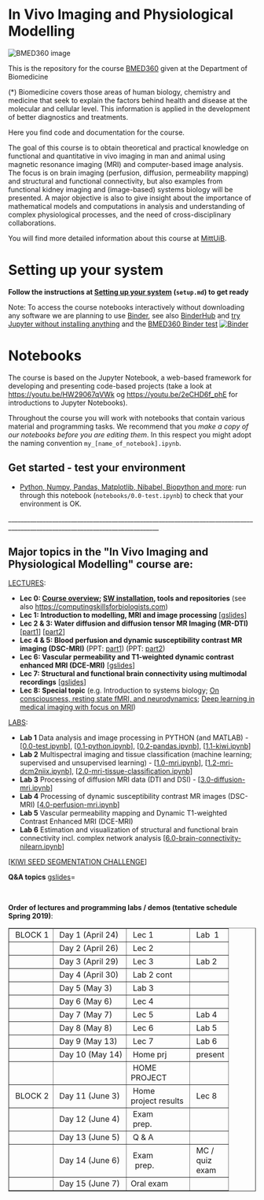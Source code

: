 # In Vivo Imaging and Physiological Modelling

![BMED360 image](./assets/bmed360_logo.png)

This is the repository for the course [BMED360](https://www.uib.no/en/course/BMED360) given at the Department of Biomedicine<br>

(*) Biomedicine covers those areas of human biology, chemistry and medicine that seek to explain the factors behind health and disease at the molecular and cellular level. This information is applied in the development of better diagnostics and treatments.<br>

Here you find code and documentation for the course. 

The goal of this course is to obtain theoretical and practical knowledge on functional and quantitative in vivo imaging in man and animal using magnetic resonance imaging (MRI) and computer-based image analysis. The focus is on brain imaging (perfusion, diffusion, permeability mapping) and structural and functional connectivity, but also examples from functional kidney imaging and (image-based) systems biology will be presented. A major objective is also to give insight about the importance of mathematical models and computations in analysis and understanding of complex physiological processes, and the need of cross-disciplinary collaborations.

You will find more detailed information about 
this course at [MittUiB](http://mitt.uib.no/course/17428).

# Setting up your system

**Follow the instructions at [Setting up your system](setup.md) (`setup.md`) to get ready**

Note: To access the course notebooks interactively without downloading any software we are planning to use [Binder](https://mybinder.org), see also
[BinderHub](https://github.com/jupyterhub/binderhub) and [try Jupyter without installing anything](https://jupyter.org/try) and
the [BMED360 Binder test](https://mybinder.org/v2/gh/computational-medicine/BMED360/master?urlpath=https%3A%2F%2Fgithub.com%2Fcomputational-medicine%2FBMED360%2Fblob%2Fmaster%2Fnotebooks%2F1.0-mri.ipynb)
[![Binder](https://mybinder.org/badge_logo.svg)](https://mybinder.org/v2/gh/computational-medicine/BMED360/master?filepath=https%3A%2F%2Fgithub.com%2Fcomputational-medicine%2FBMED360%2Fblob%2Fmaster%2Fnotebooks%2F1.0-mri.ipynb)


# Notebooks
The course is based on the Jupyter Notebook, a web-based framework for developing and presenting code-based projects (take a look at https://youtu.be/HW29067qVWk og https://youtu.be/2eCHD6f_phE for introductions to Jupyter Notebooks).

Throughout the course you will work with notebooks that contain various material and programming tasks. We recommend that you *make a copy of our notebooks before you are editing them*. In this respect you might adopt the naming convention `my_[name_of_notebook].ipynb`.


## Get started - test your environment
* [Python, Numpy, Pandas, Matplotlib, Nibabel, Biopython and more](notebooks/0.0-test.ipynb): run through this notebook (`notebooks/0.0-test.ipynb`) to check that your environment is OK.<br>

______________________________________________________________________________________________________________________________<br>

## Major topics in the "In Vivo Imaging and Physiological Modelling" course are:


[LECTURES](https://sites.google.com/site/bmed360/courses):

- **Lec 0: [Course overview](https://docs.google.com/presentation/d/1bBlf3NSL8BfmqRvN99-0hUY2Yqm5KjVgCJ3pVZw0PRA/edit?usp=sharing); [SW installation](setup.md), tools and repositories**  (see also https://computingskillsforbiologists.com)
- **Lec 1: Introduction to modelling, MRI and image processing** [[gslides](https://docs.google.com/presentation/d/1-Mfsun9_yc1xsIfeIRIT3JZHLN5r_42wuKxt9HLUa38/edit?usp=sharing)]
- **Lec 2 & 3: Water diffusion and diffusion tensor MR Imaging (MR-DTI)** [[part1](https://docs.google.com/presentation/d/1qMxwu401az5zgq6Rg5M7kOtygdeosnMeSucvy7SSbNk/edit?usp=sharing)] [[part2](https://docs.google.com/presentation/d/11Xb5AmhG0bpkK6Kx7hY99HNMudPFPCpxfkGQsIslOJM/edit?usp=sharing)]
- **Lec 4 & 5: Blood perfusion and dynamic susceptibility contrast MR imaging (DSC-MRI)** (PPT: [part1](https://drive.google.com/file/d/1BNp_34DfjU6tEAnPT_wqdIN_DxtH8Txs/view?usp=sharing)) (PPT: [part2](https://drive.google.com/file/d/1Xnvp5oTlgi7OUbF-LPBVF9N_3zf7-u94/view?usp=sharing))
- **Lec 6: Vascular permeability and T1-weighted dynamic contrast enhanced MRI (DCE-MRI)** [[gslides](https://docs.google.com/presentation/d/1EYuKHtQM4RIgkvIxrMyAkq02l8KUd9WuCsjCHviBaKI/edit?usp=sharing)]
- **Lec 7: Structural and functional brain connectivity using multimodal recordings** [[gslides](https://docs.google.com/presentation/d/142Y5wQKkIvRkcmBiSV2INDhuMdRHrpPhxqs2zx17ZCY/edit?usp=sharing)]
- **Lec 8: Special topic** (e.g. Introduction to systems biology; [On consciousness, resting state fMRI, and neurodynamics](https://www.ncbi.nlm.nih.gov/pmc/articles/PMC2880806); [Deep learning in medical imaging with focus on MRI](https://www.sciencedirect.com/science/article/pii/S0939388918301181))  


[LABS](https://sites.google.com/site/bmed360/labs): 

- **Lab 1** Data analysis and image processing in PYTHON (and MATLAB) - [[0.0-test.ipynb](./notebooks/0.0-test.ipynb)], [[0.1-python.ipynb](./notebooks/0.1-python.ipynb)], [[0.2-pandas.ipynb](./notebooks/0.2-pandas.ipynb)], [[1.1-kiwi.ipynb](./notebooks/1.1-kiwi.ipynb)]
- **Lab 2** Multispectral imaging and tissue classification (machine learning; supervised and unsupervised learning) - [[1.0-mri.ipynb](./notebooks/1.0-mri.ipynb)], [[1.2-mri-dcm2niix.ipynb](./notebooks/1.2-mri-dcm2niix.ipynb)], [[2.0-mri-tissue-classification.ipynb](./notebooks/2.0-mri-tissue-classification.ipynb)]
- **Lab 3** Processing of diffusion MRI data (DTI and DSI) - [[3.0-diffusion-mri.ipynb](./notebooks/3.0-diffusion-mri.ipynb)]
- **Lab 4** Processing of dynamic susceptibility contrast MR images (DSC-MRI) [[4.0-perfusion-mri.ipynb](./notebooks/4.0-perfusion-mri.ipynb)]
- **Lab 5** Vascular permeability mapping and Dynamic T1-weighted Contrast Enhanced MRI
(DCE-MRI)
- **Lab 6** Estimation and visualization of structural and functional brain connectivity incl. complex network analysis  [[6.0-brain-connectivity-nilearn.ipynb](./notebooks/6.0-brain-connectivity-nilearn.ipynb)]

[[KIWI SEED SEGMENTATION CHALLENGE](./notebooks/1.5-mri-kiwi-seed-segmentation.ipynb)] 

**Q&A topics** [gslides](https://docs.google.com/presentation/d/1-9HeVb1ewBLVVxcrh2-JRnepcPxPisZW_tgSfYVYp54/edit?usp=sharing)=

<p>&nbsp;</p>
<div><strong>Order of lectures and programming labs / demos (tentative schedule Spring 2019)</strong>:</div>
<div>
<table border="1" cellspacing="0">
<tbody>
<tr>
<td>&nbsp;BLOCK 1</td>
<td>&nbsp;Day 1 (April 24)</td>
<td>&nbsp;Lec 1</td>
<td>&nbsp;Lab &nbsp;1</td>
</tr>
<tr>
<td>&nbsp;</td>
<td>&nbsp;Day 2 (April 26)</td>
<td>&nbsp;Lec 2</td>
<td>&nbsp;</td>
</tr>
<tr>
<td>&nbsp;</td>
<td>&nbsp;Day 3 (April 29)</td>
<td>&nbsp;Lec 3</td>
<td>&nbsp;Lab 2</td>
</tr>
<tr>
<td>&nbsp;</td>
<td>&nbsp;Day 4 (April 30)</td>
<td>&nbsp;Lab 2 cont</td>
<td>&nbsp;</td>
</tr>
<tr>
<td>&nbsp;</td>
<td>&nbsp;Day 5 (May 3)</td>
<td>&nbsp;Lab 3</td>
<td>&nbsp;</td>
</tr>
<tr>
<td>&nbsp;</td>
<td>&nbsp;Day 6 (May 6)</td>
<td>&nbsp;Lec 4</td>
<td>&nbsp;</td>
</tr>
<tr>
<td>&nbsp;</td>
<td>&nbsp;Day 7 (May 7)</td>
<td>&nbsp;Lec 5</td>
<td>&nbsp;Lab 4</td>
</tr>
<tr>
<td>&nbsp;</td>
<td>&nbsp;Day 8 (May 8)</td>
<td>&nbsp;Lec 6</td>
<td>&nbsp;Lab 5</td>
</tr>
<tr>
<td>&nbsp;</td>
<td>&nbsp;Day 9 (May 13)</td>
<td>&nbsp;Lec 7</td>
<td>&nbsp;Lab 6</td>
</tr>
<tr>
<td>&nbsp;</td>
<td>&nbsp;Day 10 (May 14)</td>
<td>&nbsp;Home prj</td>
<td>&nbsp;present</td>
</tr>
<tr>
<td>&nbsp;</td>
<td>&nbsp;</td>
<td>&nbsp;HOME<br />PROJECT</td>
<td>&nbsp;</td>
</tr>
<tr>
<td>&nbsp;BLOCK 2</td>
<td>&nbsp;Day 11 (June 3)</td>
<td>&nbsp;Home<span>&nbsp;</span><br />project results&nbsp;</td>
<td>&nbsp;Lec 8</td>
</tr>
<tr>
<td>&nbsp;</td>
<td>&nbsp;Day 12 (June 4)</td>
<td>&nbsp;Exam<br />&nbsp;prep.</td>
<td>&nbsp;</td>
</tr>
<tr>
<td>&nbsp;</td>
<td>&nbsp;Day 13 (June 5)</td>
<td>&nbsp;Q &amp; A</td>
<td>&nbsp;</td>
</tr>
<tr>
<td>&nbsp;</td>
<td>&nbsp;Day 14 (June 6)</td>
<td>&nbsp;Exam<br />&nbsp;&nbsp;prep.</td>
<td>&nbsp;MC /<br />&nbsp;quiz<br />&nbsp;exam</td>
</tr>
<tr>
<td>&nbsp;</td>
<td>&nbsp;Day 15 (June 7)</td>
<td>Oral exam</td>
<td>&nbsp;</td>
</tr>
</tbody>
</table>
</div>
<p>&nbsp;</p>
